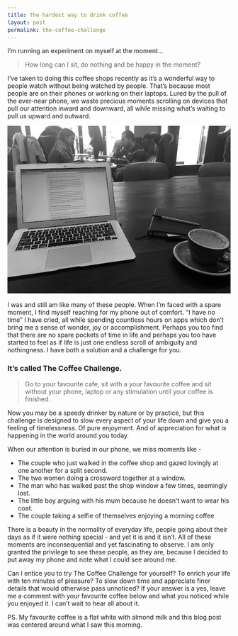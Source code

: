 ```yaml
---
title: The hardest way to drink coffee
layout: post
permalink: the-coffee-challenge
---
```


I’m running an experiment on myself at the moment…

> How long can I sit, do nothing and be happy in the moment?

I’ve taken to doing this coffee shops recently as it’s a wonderful way to people watch without being watched by people. That’s because most people are on their phones or working on their laptops. Lured by the pull of the ever-near phone, we waste precious moments scrolling on devices that pull our attention inward and downward, all while missing what’s waiting to pull us upward and outward.

![I solemnly swear this post was written after my coffee was enjoyed](../assets/images/the-coffee-challenge.JPG)

I was and still am like many of these people. When I’m faced with a spare moment, I find myself reaching for my phone out of comfort.  “I have no time” I have cried, all while spending countless hours on apps which don’t bring me a sense of wonder, joy or accomplishment. Perhaps you too find that there are no spare pockets of time in life and perhaps you too have started to feel as if life is just one endless scroll of ambiguity and nothingness. I have both a solution and a challenge for you. 

### It’s called The Coffee Challenge.

> Go to your favourite cafe, sit with a your favourite coffee and sit without your phone, laptop or any stimulation until your coffee is finished.

Now you may be a speedy drinker by nature or by practice, but this challenge is designed to slow every aspect of your life down and give you a feeling of timelessness. Of pure enjoyment. And of appreciation for what is happening in the world around you today. 

When our attention is buried in our phone, we miss moments like - 

* The couple who just walked in the coffee shop and gazed lovingly at one another for a split second. 
* The two women doing a crossword together at a window. 
* The man who has walked past the shop window a few times, seemingly lost.
* The little boy arguing with his mum because he doesn’t want to wear his coat.
* The couple taking a selfie of themselves enjoying a morning coffee

There is a beauty in the normality of everyday life, people going about their days as if it were nothing special - and yet it is and it isn’t. All of these moments are inconsequential and yet fascinating to observe. I am only granted the privilege to see these people, as they are, because I decided to put away my phone and note what I could see around me.

Can I entice you to try The Coffee Challenge for yourself? To enrich your life with ten minutes of pleasure? To slow down time and appreciate finer details that would otherwise pass unnoticed? If your answer is a yes, leave me a comment with your favourite coffee below and what you noticed while you enjoyed it. I can’t wait to hear all about it.

PS. My favourite coffee is a flat white with almond milk and this blog post was centered around what I saw this morning.
